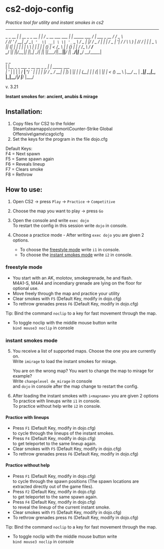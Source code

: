 # cs2-dojo-config
*Practice tool for utility and instant smokes in cs2*

  _____           _              _     __                 _                __                ___  __ ____   
  \_   \_ __  ___| |_ __ _ _ __ | |_  / _\_ __ ___   ___ | | _____  ___   / _| ___  _ __    / __\/ _\___ \  
   / /\/ '_ \/ __| __/ _` | '_ \| __| \ \| '_ ` _ \ / _ \| |/ / _ \/ __| | |_ / _ \| '__|  / /   \ \  __) | 
/\/ /_ | | | \__ \ || (_| | | | | |_  _\ \ | | | | | (_) |   <  __/\__ \ |  _| (_) | |    / /___ _\ \/ __/  
\____/ |_| |_|___/\__\__,_|_| |_|\__| \__/_| |_| |_|\___/|_|\_\___||___/ |_|  \___/|_|    \____/ \__/_____| 

 _                                  _              
| |__  _   _    ___ _ __ __ _ _   _| | _____  ___  
| '_ \| | | |  / __| '__/ _` | | | | |/ / _ \/ __| 
| |_) | |_| | | (__| | | (_| | |_| |   < (_) \__ \ 
|_.__/ \__, |  \___|_|  \__,_|\__, |_|\_\___/|___/ 
       |___/                  |___/                

ᴠ. 3.21

**Instant smokes for: ancient, anubis & mirage**

## Installation: 
1.    Copy files for CS2 to the folder  
     Steam\steamapps\common\Counter-Strike Global Offensive\game\csgo\cfg    
2.   Set the keys for the program in the file dojo.cfg   

Default Keys:  
F4 = Next spawn  
F5 = Same spawn again  
F6 = Reveals lineup  
F7 = Clears smoke  
F8 = Rethrow  

## How to use:
1.   Open CS2 -> press `Play` -> `Practice` -> `Competitive` 

2.   Choose the map you want to play -> press `Go`

3.   Open the console and write `exec dojo`  
   To restart the config in this session write `dojo` in console.

4.   Choose a practice mode
    - After writing `exec dojo` you are given 2 options.  
      * To choose the [freestyle mode](https://github.com/craykos/cs2-dojo-config#freestyle-mode) write `i1` in console.  
      * To choose the [instant smokes mode](https://github.com/craykos/cs2-dojo-config#instant-smokes-mode) write `i2` in console.

### freestyle mode
 - You start with an AK, molotov, smokegrenade, he and flash.  
   M4A1-S, M4A4 and incendiary grenade are lying on the floor for optional use.
 - Move freely through the map and practice your utility
 - Clear smokes with `F5` (Default Key, modify in dojo.cfg)      
 - To rethrow grenades press `F6` (Default Key, modify in dojo.cfg)  

Tip: Bind the command `noclip` to a key for fast movement through the map.  
  - To toggle noclip with the middle mouse button write  
       `bind mouse3 noclip` in console

### instant smokes mode  
5. You receive a list of supported maps. Choose the one you are currently on.  
   Write `imirage` to load the instant smokes for mirage.

   You are on the wrong map? You want to change the map to mirage for example?   
   Write `changelevel de_mirage` in console  
   and `dojo` in console after the map change to restart the config. 
 
6. After loading the instant smokes with `i<mapname>` you are given 2 options  
   To practice with lineups write `i1` in console.  
   To practice without help write `i2` in console.

#### Practice with lineups ####
-  Press `F1` (Default Key, modify in dojo.cfg)  
   to cycle through the lineups of the instant smokes.
-  Press `F4` (Default Key, modify in dojo.cfg)  
   to get teleportet to the same lineup again.   
 - Clear smokes with `F5` (Default Key, modify in dojo.cfg)      
 - To rethrow grenades press `F6` (Default Key, modify in dojo.cfg)  

#### Practice without help ####
-  Press `F1` (Default Key, modify in dojo.cfg)  
   to cycle through the spawn positions (The spawn locations are extracted directly out of the game files).
-  Press `F2` (Default Key, modify in dojo.cfg)  
   to get teleportet to the same spawn again.  
 -  Press `F4` (Default Key, modify in dojo.cfg)  
   to reveal the lineup of the current instant smoke.    
 - Clear smokes with `F5` (Default Key, modify in dojo.cfg)      
 - To rethrow grenades press `F6` (Default Key, modify in dojo.cfg) 

Tip: Bind the command `noclip` to a key for fast movement through the map.  
  - To toggle noclip with the middle mouse button write  
       `bind mouse3 noclip` in console


